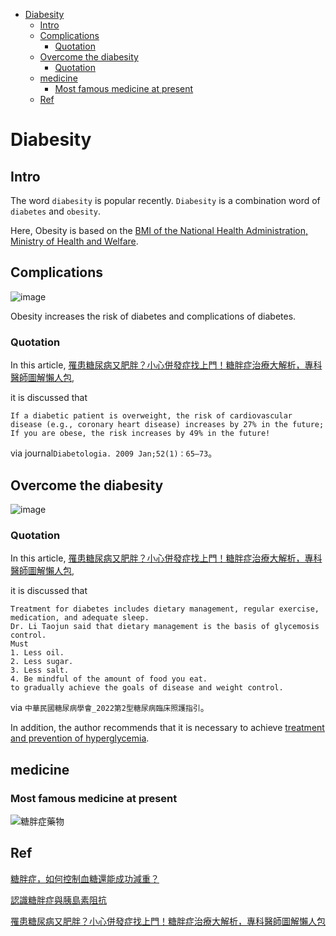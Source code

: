 <!-- TOC start (generated with https://github.com/derlin/bitdowntoc) -->

- [Diabesity](#diabesity)
   * [Intro](#intro)
   * [Complications](#complications)
      + [Quotation](#quotation)
   * [Overcome the diabesity](#overcome-the-diabesity)
      + [Quotation](#quotation-1)
   * [medicine](#medicine)
      + [Most famous medicine at present](#most-famous-medicine-at-present)
   * [Ref](#ref)

<!-- TOC end -->

<!-- TOC --><a name="diabesity"></a>
# Diabesity
<!-- TOC --><a name="intro"></a>
## Intro
The word `diabesity` is popular recently. `Diabesity` is a combination word of `diabetes` and `obesity`.

Here, Obesity is based on the [BMI of the National Health Administration, Ministry of Health and Welfare](https://www.hpa.gov.tw/Pages/Detail.aspx?nodeid=542&pid=9737).

<!-- TOC --><a name="complications"></a>
## Complications
![image](https://github.com/user-attachments/assets/6d4d3984-6b1a-4291-9065-a662c8bc2e94)

Obesity increases the risk of diabetes and complications of diabetes.

<!-- TOC --><a name="quotation"></a>
### Quotation
In this article, [罹患糖尿病又肥胖？小心併發症找上門！糖胖症治療大解析，專科醫師圖解懶人包](https://medium.com/@careonlinetw/%E7%BD%B9%E6%82%A3%E7%B3%96%E5%B0%BF%E7%97%85%E5%8F%88%E8%82%A5%E8%83%96-%E5%B0%8F%E5%BF%83%E4%BD%B5%E7%99%BC%E7%97%87%E6%89%BE%E4%B8%8A%E9%96%80-%E7%B3%96%E8%83%96%E7%97%87%E6%B2%BB%E7%99%82%E5%A4%A7%E8%A7%A3%E6%9E%90-%E5%B0%88%E7%A7%91%E9%86%AB%E5%B8%AB%E5%9C%96%E8%A7%A3%E6%87%B6%E4%BA%BA%E5%8C%85-489a145c7ac2),

it is discussed that

```
If a diabetic patient is overweight, the risk of cardiovascular disease (e.g., coronary heart disease) increases by 27% in the future; If you are obese, the risk increases by 49% in the future!
```

via journal```Diabetologia. 2009 Jan;52(1)：65–73```。

<!-- TOC --><a name="overcome-the-diabesity"></a>
## Overcome the diabesity
![image](https://github.com/user-attachments/assets/d0ce2674-8026-44d3-a77f-befda4e16b68)

<!-- TOC --><a name="quotation-1"></a>
### Quotation
In this article, [罹患糖尿病又肥胖？小心併發症找上門！糖胖症治療大解析，專科醫師圖解懶人包](https://medium.com/@careonlinetw/%E7%BD%B9%E6%82%A3%E7%B3%96%E5%B0%BF%E7%97%85%E5%8F%88%E8%82%A5%E8%83%96-%E5%B0%8F%E5%BF%83%E4%BD%B5%E7%99%BC%E7%97%87%E6%89%BE%E4%B8%8A%E9%96%80-%E7%B3%96%E8%83%96%E7%97%87%E6%B2%BB%E7%99%82%E5%A4%A7%E8%A7%A3%E6%9E%90-%E5%B0%88%E7%A7%91%E9%86%AB%E5%B8%AB%E5%9C%96%E8%A7%A3%E6%87%B6%E4%BA%BA%E5%8C%85-489a145c7ac2),

it is discussed that

```
Treatment for diabetes includes dietary management, regular exercise, medication, and adequate sleep.
Dr. Li Taojun said that dietary management is the basis of glycemosis control.
Must
1. Less oil.
2. Less sugar.
3. Less salt.
4. Be mindful of the amount of food you eat.
to gradually achieve the goals of disease and weight control.
```

via ```中華民國糖尿病學會_2022第2型糖尿病臨床照護指引```。

In addition, the author recommends that it is necessary to achieve [treatment and prevention of hyperglycemia](https://github.com/40843245/medical/blob/main/disease/diabetes/high%20blood%20sugar_ch_TOC.md#%E6%9C%89%E9%97%9C%E6%96%BC%E9%80%A0%E6%88%90%E9%AB%98%E8%A1%80%E7%B3%96%E7%9A%84%E8%83%8C%E5%BE%8C%E5%8E%9F%E5%9B%A0).

<!-- TOC --><a name="medicine"></a>
## medicine
<!-- TOC --><a name="most-famous-medicine-at-present"></a>
### Most famous medicine at present

![糖胖症藥物](https://github.com/user-attachments/assets/dd156783-4569-426f-8f1c-5943519624c2)

<!-- TOC --><a name="ref"></a>
## Ref

[糖胖症，如何控制血糖還能成功減重？](https://www.commonhealth.com.tw/article/82748)

[認識糖胖症與胰島素阻抗](https://www.youtube.com/watch?v=ZFnBOBH_2zo)

[罹患糖尿病又肥胖？小心併發症找上門！糖胖症治療大解析，專科醫師圖解懶人包](https://medium.com/@careonlinetw/%E7%BD%B9%E6%82%A3%E7%B3%96%E5%B0%BF%E7%97%85%E5%8F%88%E8%82%A5%E8%83%96-%E5%B0%8F%E5%BF%83%E4%BD%B5%E7%99%BC%E7%97%87%E6%89%BE%E4%B8%8A%E9%96%80-%E7%B3%96%E8%83%96%E7%97%87%E6%B2%BB%E7%99%82%E5%A4%A7%E8%A7%A3%E6%9E%90-%E5%B0%88%E7%A7%91%E9%86%AB%E5%B8%AB%E5%9C%96%E8%A7%A3%E6%87%B6%E4%BA%BA%E5%8C%85-489a145c7ac2)
